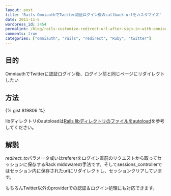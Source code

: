 ```yaml
---
layout: post
title: 'Rails OmniauthでTwitter認証ログイン後のcallback urlをカスタマイズ'
date: 2011-11-5
wordpress_id: 2454
permalink: /blog/rails-customize-redirect-url-after-sign-in-with-omniauth-twitter-provider
comments: true
categories: ["omniauth", "rails", "redirect", "Ruby", "twitter"]
---
```

## 目的
OmniauthでTwitterに認証ログイン後、ログイン前と同じページにリダイレクトしたい

## 方法
{% gist 819806 %}

libディレクトリのautoloadは[Rails libディレクトリのファイルをautoload](http://www.kinopyo.com/blog/rails-autoload-lib-directory-file)を参考してください。

## 解説
*redirect_to*パラメータ或いはrefererをログイン直前のリクエストから取ってセッションに保存するRack middwareの手法です。そしてsessions_controllerではセッション内に保存されたurlにリダイレクトし、セッションクリアしています。

もちろんTwitter以外のproviderでの認証＆ログイン処理にも対応できます。
